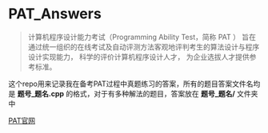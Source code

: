 # PAT_Answers
> 计算机程序设计能力考试（Programming Ability Test，简称 PAT ） 旨在通过统一组织的在线考试及自动评测方法客观地评判考生的算法设计与程序设计实现能力， 科学的评价计算机程序设计人才， 为企业选拔人才提供参考标准。

这个repo用来记录我在备考PAT过程中真题练习的答案，所有的题目答案文件名均是 **题号_题名.cpp** 的格式，对于有多种解法的题目，答案放在 **题号_题名/** 文件夹中

[PAT官网](https://www.patest.cn/)

